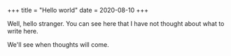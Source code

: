 +++
title = "Hello world"
date = 2020-08-10
+++

Well, hello stranger. You can see here that I have not thought about what to write here.

We'll see when thoughts will come.
